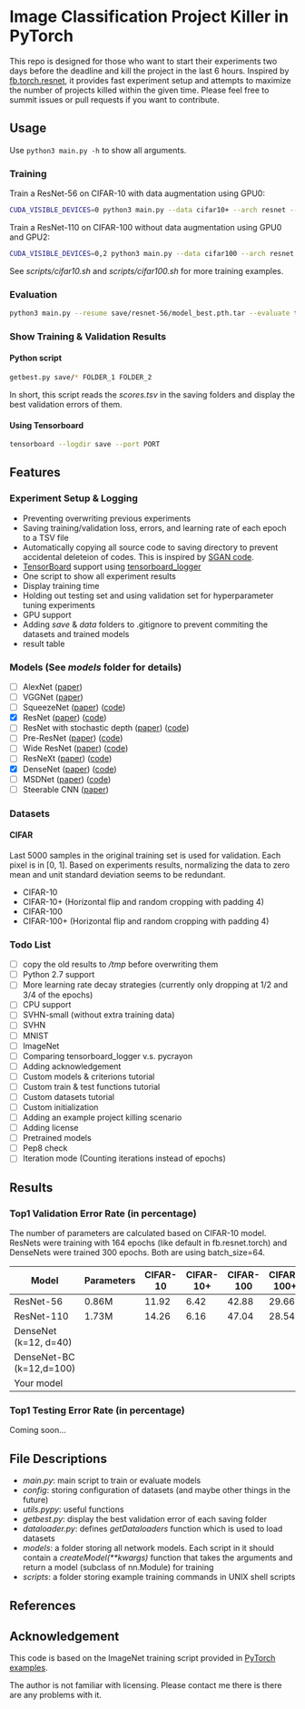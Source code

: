 # Image Classification Project Killer in PyTorch
This repo is designed for those who want to start their experiments two days before the deadline and kill the project in the last 6 hours.
Inspired by [fb.torch.resnet](https://github.com/facebook/fb.resnet.torch),
it provides fast experiment setup and attempts to maximize the number of projects killed within the given time.
Please feel free to summit issues or pull requests if you want to contribute.

## Usage
Use `python3 main.py -h` to show all arguments.

### Training
Train a ResNet-56 on CIFAR-10 with data augmentation using GPU0:
```sh
CUDA_VISIBLE_DEVICES=0 python3 main.py --data cifar10+ --arch resnet --depth 56 --save save/cifar10+-resnet-56 --epochs 164
```
Train a ResNet-110 on CIFAR-100 without data augmentation using GPU0 and GPU2:
```sh
CUDA_VISIBLE_DEVICES=0,2 python3 main.py --data cifar100 --arch resnet --depth 110 --save save/cifar100-resnet-110 --epochs 164
```

See *scripts/cifar10.sh* and *scripts/cifar100.sh* for more training examples.
### Evaluation
```sh
python3 main.py --resume save/resnet-56/model_best.pth.tar --evaluate test --data cifar10+
```
### Show Training & Validation Results
#### Python script
```sh
getbest.py save/* FOLDER_1 FOLDER_2
```
In short, this script reads the *scores.tsv* in the saving folders and display the best validation errors of them.

#### Using Tensorboard
```sh
tensorboard --logdir save --port PORT
```

## Features

### Experiment Setup & Logging
- Preventing overwriting previous experiments
- Saving training/validation loss, errors, and learning rate of each epoch to a TSV file
- Automatically copying all source code to saving directory to prevent accidental deleteion of codes. This is inspired by [SGAN code](https://github.com/xunhuang1995/SGAN/tree/master/mnist).
- [TensorBoard](https://www.tensorflow.org/get_started/summaries_and_tensorboard) support using [tensorboard\_logger](https://github.com/TeamHG-Memex/tensorboard_logger)
- One script to show all experiment results
- Display training time
- Holding out testing set and using validation set for hyperparameter tuning experiments
- GPU support
- Adding *save* & *data* folders to .gitignore to prevent commiting the datasets and trained models
- result table


### Models (See *models* folder for details)
- [ ] AlexNet ([paper](http://papers.nips.cc/paper/4824-imagenet-classification-with-deep-convolutional-neural-networks))
- [ ] VGGNet ([paper](https://arxiv.org/abs/1409.1556))
- [ ] SqueezeNet ([paper](https://arxiv.org/abs/1602.07360)) ([code](https://github.com/DeepScale/SqueezeNet))
- [x] ResNet ([paper](https://arxiv.org/abs/1512.03385)) ([code](https://github.com/facebook/fb.resnet.torch))
- [ ] ResNet with stochastic depth ([paper](https://arxiv.org/abs/1603.09382)) ([code](https://github.com/yueatsprograms/Stochastic_Depth))
- [ ] Pre-ResNet ([paper](https://arxiv.org/abs/1603.05027)) ([code](https://github.com/facebook/fb.resnet.torch))
- [ ] Wide ResNet ([paper](https://arxiv.org/abs/1605.07146)) ([code](https://github.com/szagoruyko/wide-residual-networks))
- [ ] ResNeXt ([paper](https://arxiv.org/abs/1611.05431)) ([code](https://github.com/facebookresearch/ResNeXt))
- [x] DenseNet ([paper](https://arxiv.org/abs/1608.06993)) ([code](https://github.com/liuzhuang13/DenseNet))
- [ ] MSDNet ([paper](https://arxiv.org/abs/1703.09844)) ([code](https://github.com/gaohuang/MSDNet))
- [ ] Steerable CNN ([paper](https://arxiv.org/abs/1612.08498))

### Datasets
#### CIFAR
Last 5000 samples in the original training set is used for validation. Each pixel is in [0, 1]. Based on experiments results, normalizing the data to zero mean and unit standard deviation seems to be redundant.
- CIFAR-10
- CIFAR-10+ (Horizontal flip and random cropping with padding 4)
- CIFAR-100
- CIFAR-100+ (Horizontal flip and random cropping with padding 4)

### Todo List
- [ ] copy the old results to */tmp* before overwriting them
- [ ] Python 2.7 support
- [ ] More learning rate decay strategies (currently only dropping at 1/2 and 3/4 of the epochs)
- [ ] CPU support
- [ ] SVHN-small (without extra training data)
- [ ] SVHN
- [ ] MNIST
- [ ] ImageNet
- [ ] Comparing tensorboard\_logger v.s. pycrayon
- [ ] Adding acknowledgement
- [ ] Custom models & criterions tutorial
- [ ] Custom train & test functions tutorial
- [ ] Custom datasets tutorial
- [ ] Custom initialization
- [ ] Adding an example project killing scenario
- [ ] Adding license
- [ ] Pretrained models
- [ ] Pep8 check
- [ ] Iteration mode (Counting iterations instead of epochs)

## Results
### Top1 Validation Error Rate (in percentage)
The number of parameters are calculated based on CIFAR-10 model.
ResNets were training with 164 epochs (like default in fb.resnet.torch) and DenseNets were trained 300 epochs.
Both are using batch_size=64.

| Model                    | Parameters | CIFAR-10 | CIFAR-10+ | CIFAR-100 | CIFAR-100+ | SVHN-small | SVHN |
|--------------------------| -----------|----------|-----------|-----------|------------|------------|------|
| ResNet-56                | 0.86M      | 11.92    | 6.42      | 42.88     | 29.66      |            |      |
| ResNet-110               | 1.73M      | 14.26    | 6.16      | 47.04     | 28.54      |            |      |
| DenseNet (k=12, d=40)    |            |          |           |           |            |            |      |
| DenseNet-BC (k=12,d=100) |            |          |           |           |            |            |      |
| Your model               |            |          |           |           |            |            |      |

### Top1 Testing Error Rate (in percentage)
Coming soon...

## File Descriptions
- *main.py*: main script to train or evaluate models
- *config*: storing configuration of datasets (and maybe other things in the future)
- *utils.pypy*: useful functions
- *getbest.py*: display the best validation error of each saving folder
- *dataloader.py*: defines *getDataloaders* function which is used to load datasets
- *models*: a folder storing all network models. Each script in it should contain a *createModel(\*\*kwargs)* function that takes the arguments and return a model (subclass of nn.Module) for training
- *scripts*: a folder storing example training commands in UNIX shell scripts

## References

## Acknowledgement
This code is based on the ImageNet training script provided in [PyTorch examples](https://github.com/pytorch/examples/blob/master/imagenet/main.py).

The author is not familiar with licensing. Please contact me there is there are any problems with it.
